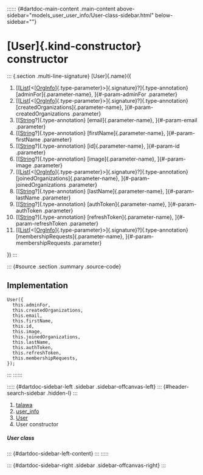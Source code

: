 :::::: {#dartdoc-main-content .main-content above-sidebar="models_user_user_info/User-class-sidebar.html" below-sidebar=""}
<div>

# [User]{.kind-constructor} constructor

</div>

::: {.section .multi-line-signature}
[User]{.name}({

1.  [[[List](https://api.flutter.dev/flutter/dart-core/List-class.html)[\<[[OrgInfo](../../models_organization_org_info/OrgInfo-class.html)]{.type-parameter}\>]{.signature}?]{.type-annotation}
    [adminFor]{.parameter-name}, ]{#-param-adminFor .parameter}
2.  [[[List](https://api.flutter.dev/flutter/dart-core/List-class.html)[\<[[OrgInfo](../../models_organization_org_info/OrgInfo-class.html)]{.type-parameter}\>]{.signature}?]{.type-annotation}
    [createdOrganizations]{.parameter-name},
    ]{#-param-createdOrganizations .parameter}
3.  [[[String](https://api.flutter.dev/flutter/dart-core/String-class.html)?]{.type-annotation}
    [email]{.parameter-name}, ]{#-param-email .parameter}
4.  [[[String](https://api.flutter.dev/flutter/dart-core/String-class.html)?]{.type-annotation}
    [firstName]{.parameter-name}, ]{#-param-firstName .parameter}
5.  [[[String](https://api.flutter.dev/flutter/dart-core/String-class.html)?]{.type-annotation}
    [id]{.parameter-name}, ]{#-param-id .parameter}
6.  [[[String](https://api.flutter.dev/flutter/dart-core/String-class.html)?]{.type-annotation}
    [image]{.parameter-name}, ]{#-param-image .parameter}
7.  [[[List](https://api.flutter.dev/flutter/dart-core/List-class.html)[\<[[OrgInfo](../../models_organization_org_info/OrgInfo-class.html)]{.type-parameter}\>]{.signature}?]{.type-annotation}
    [joinedOrganizations]{.parameter-name},
    ]{#-param-joinedOrganizations .parameter}
8.  [[[String](https://api.flutter.dev/flutter/dart-core/String-class.html)?]{.type-annotation}
    [lastName]{.parameter-name}, ]{#-param-lastName .parameter}
9.  [[[String](https://api.flutter.dev/flutter/dart-core/String-class.html)?]{.type-annotation}
    [authToken]{.parameter-name}, ]{#-param-authToken .parameter}
10. [[[String](https://api.flutter.dev/flutter/dart-core/String-class.html)?]{.type-annotation}
    [refreshToken]{.parameter-name}, ]{#-param-refreshToken .parameter}
11. [[[List](https://api.flutter.dev/flutter/dart-core/List-class.html)[\<[[OrgInfo](../../models_organization_org_info/OrgInfo-class.html)]{.type-parameter}\>]{.signature}?]{.type-annotation}
    [membershipRequests]{.parameter-name}, ]{#-param-membershipRequests
    .parameter}

})
:::

::: {#source .section .summary .source-code}
## Implementation

``` language-dart
User({
  this.adminFor,
  this.createdOrganizations,
  this.email,
  this.firstName,
  this.id,
  this.image,
  this.joinedOrganizations,
  this.lastName,
  this.authToken,
  this.refreshToken,
  this.membershipRequests,
});
```
:::
::::::

::::: {#dartdoc-sidebar-left .sidebar .sidebar-offcanvas-left}
::: {#header-search-sidebar .hidden-l}
:::

1.  [talawa](../../index.html)
2.  [user_info](../../models_user_user_info/)
3.  [User](../../models_user_user_info/User-class.html)
4.  User constructor

##### User class

::: {#dartdoc-sidebar-left-content}
:::
:::::

::: {#dartdoc-sidebar-right .sidebar .sidebar-offcanvas-right}
:::
